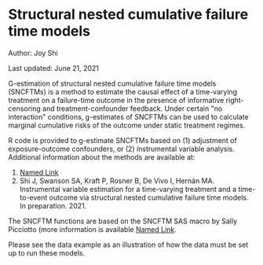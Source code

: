 # Structural nested cumulative failure time models
Author: Joy Shi

Last updated: June 21, 2021

G-estimation of structural nested cumulative failure time models (SNCFTMs) is a method to estimate the causal effect of a time-varying treatment on a failure-time outcome in the presence of informative right-censoring and treatment-confounder feedback. Under certain "no interaction" conditions, g-estimates of SNCFTMs can be used to calculate marginal cumulative risks of the outcome under static treatment regimes. 

R code is provided to g-estimate SNCFTMs based on (1) adjustment of exposure-outcome confounders, or (2) instrumental variable analysis. Additional information about the methods are available at:

1. [Named Link](https://pubmed.ncbi.nlm.nih.gov/24347749/ "Picciotto S, Hernán MA, Page JH, Young JG, Robins JM. Structural nested cumulative failure time models to estimate the effects of interventions. Journal of the American Statistical Association. 2012 Sep 1;107(499):886-900.")
2. Shi J, Swanson SA, Kraft P, Rosner B, De Vivo I, Hernán MA. Instrumental variable estimation for a time-varying treatment and a time-to-event outcome via structural nested cumulative failure time models. In preparation. 2021. 

The SNCFTM functions are based on the SNCFTM SAS macro by Sally Picciotto (more information is available [Named Link](https://www.hsph.harvard.edu/causal/software/ "here"). 

Please see the data example as an illustration of how the data must be set up to run these models.
